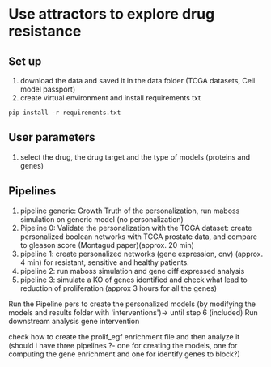 # Use attractors to explore drug resistance

## Set up

1. download the data and saved it in the data folder (TCGA datasets, Cell model passport)
2. create virtual environment and install requirements txt

```
pip install -r requirements.txt
```


## User parameters 
1. select the drug, the drug target and the type of models (proteins and genes)



## Pipelines

1. pipeline generic: Growth Truth of the personalization, run maboss simulation on generic model (no personalization) 
2. Pipeline 0: Validate the personalization with the TCGA dataset: create personalized boolean networks with TCGA prostate data, and compare to gleason score (Montagud paper)(approx. 20 min)
3. pipeline 1: create personalized networks (gene expression, cnv) (approx. 4 min) for resistant, sensitive and healthy patients. 
4. pipeline 2: run maboss simulation and gene diff expressed analysis
5. pipeline 3: simulate a KO of genes identified and check what lead to reduction of proliferation (approx 3 hours for all the genes)













Run the Pipeline pers to create the personalized models (by modifying the models and results folder with 'interventions')-> until step 6 (included)
Run downstream analysis gene intervention 


check how to create the prolif_egf enrichment file and then analyze it (should i have three pipelines ?- one for creating the models, one for computing the gene enrichment and one for identify genes to block?)



